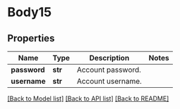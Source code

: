 # Body15

## Properties
Name | Type | Description | Notes
------------ | ------------- | ------------- | -------------
**password** | **str** | Account password. | 
**username** | **str** | Account username. | 

[[Back to Model list]](../README.md#documentation-for-models) [[Back to API list]](../README.md#documentation-for-api-endpoints) [[Back to README]](../README.md)

